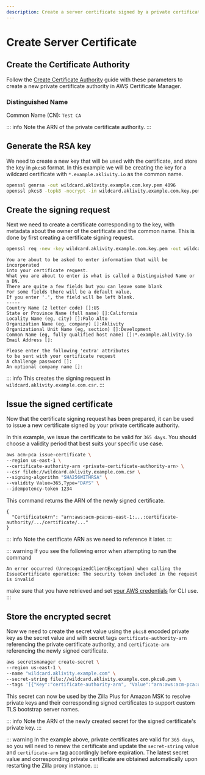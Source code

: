 ```yaml
---
description: Create a server certificate signed by a private certificate authority using AWS Certificate Manager.
---
```


# Create Server Certificate

## Create the Certificate Authority

Follow the [Create Certificate Authority](./create-certificate-authority-acm.md) guide with these parameters to create a new private certificate authority in AWS Certificate Manager.

### Distinguished Name

Common Name (CN): `Test CA`

::: info
Note the ARN of the private certificate authority.
:::

## Generate the RSA key

We need to create a new key that will be used with the certificate, and store the key in `pkcs8` format. In this example we will be creating the key for a wildcard certificate with `*.example.aklivity.io` as the common name.

```bash
openssl genrsa -out wildcard.aklivity.example.com.key.pem 4096
openssl pkcs8 -topk8 -nocrypt -in wildcard.aklivity.example.com.key.pem -out wildcard.aklivity.example.com.pkcs8.pem
```

## Create the signing request

Next we need to create a certificate corresponding to the key, with metadata about the owner of the certificate and the common name. This is done by first creating a certificate signing request.

```bash
openssl req -new -key wildcard.aklivity.example.com.key.pem -out wildcard.aklivity.example.com.csr
```

```output:no-line-numbers
You are about to be asked to enter information that will be incorporated
into your certificate request.
What you are about to enter is what is called a Distinguished Name or a DN.
There are quite a few fields but you can leave some blank
For some fields there will be a default value,
If you enter '.', the field will be left blank.
-----
Country Name (2 letter code) []:US
State or Province Name (full name) []:California
Locality Name (eg, city) []:Palo Alto
Organization Name (eg, company) []:Aklivity
Organizational Unit Name (eg, section) []:Development
Common Name (eg, fully qualified host name) []:*.example.aklivity.io
Email Address []:

Please enter the following 'extra' attributes
to be sent with your certificate request
A challenge password []:
An optional company name []:
```

::: info
This creates the signing request in `wildcard.aklivity.example.com.csr`.
:::

## Issue the signed certificate

Now that the certificate signing request has been prepared, it can be used to issue a new certificate signed by your private certificate authority.

In this example, we issue the certificate to be valid for `365 days`. You should choose a validity period that best suits your specific use case.

```bash
aws acm-pca issue-certificate \
--region us-east-1 \
--certificate-authority-arn <private-certificate-authority-arn> \
--csr fileb://wildcard.aklivity.example.com.csr \
--signing-algorithm "SHA256WITHRSA" \
--validity Value=365,Type="DAYS" \
--idempotency-token 1234
```

This command returns the ARN of the newly signed certificate.

```json:no-line-numbers
{
  "CertificateArn": "arn:aws:acm-pca:us-east-1:...:certificate-authority/.../certificate/..."
}
```

::: info
Note the certificate ARN as we need to reference it later.
:::

::: warning
If you see the following error when attempting to run the command

`An error occurred (UnrecognizedClientException) when calling the IssueCertificate operation: The security token included in the request is invalid`

make sure that you have retrieved and set [your AWS credentials](https://aws.amazon.com/blogs/security/aws-single-sign-on-now-enables-command-line-interface-access-for-aws-accounts-using-corporate-credentials/) for CLI use.
:::

## Store the encrypted secret

Now we need to create the secret value using the `pkcs8` encoded private key as the secret value and with secret tags `certificate-authority-arn` referencing the private certificate authority, and `certificate-arn` referencing the newly signed certificate.

```bash
aws secretsmanager create-secret \
--region us-east-1 \
--name "wildcard.aklivity.example.com" \
--secret-string file://wildcard.aklivity.example.com.pkcs8.pem \
--tags '[{"Key":"certificate-authority-arn", "Value":"arn:aws:acm-pca:us-east-1:...:certificate-authority/..."}, {"Key":"certificate-arn", "Value":"arn:aws:acm-pca:us-east-1:...:certificate-authority/.../certificate/..."}]'
```

This secret can now be used by the Zilla Plus for Amazon MSK to resolve private keys and their corresponding signed certificates to support custom TLS bootstrap server names.

::: info
Note the ARN of the newly created secret for the signed certificate's private key.
:::

::: warning
In the example above, private certificates are valid for `365 days`, so you will need to renew the certificate and update the `secret-string` value and `certificate-arn` tag accordingly before expiration. The latest secret value and corresponding private certificate are obtained automatically upon restarting the Zilla proxy instance.
:::
